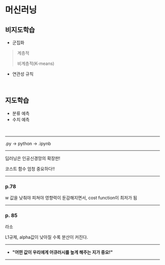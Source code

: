 # 머신러닝

## 비지도학습

- 군집화

> 계층적
>
> 비계층적(K-means)

- 연관성 규칙

<br>

## 지도학습

- 분류 예측
- 수치 예측

<br>

---

.py -> python -> .ipynb

---

딥러닝은 인공신경망의 확장판!

코스트 함수 엄청 중요하다!!

---

### p.78

w 값을 낮춰야 피쳐야 영향력이 둔감해지면서, cost function이 최저가 됨

---

### p. 85

라소

L1규제, alpha값이 낮아질 수록 분산이 커진다.

---

- **"어떤 값이 우리에게 어큐러시를 높게 해주는 지가 중요!"**

---

